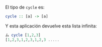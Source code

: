 El tipo de `cycle` es:

```Haskell
cycle :: [a] -> [a]
```

Y esta aplicación devuelve esta lista infinita:

```Haskell
ム cycle [1,2,3]
[1,2,3,1,2,3,1,2,3 .....
```

